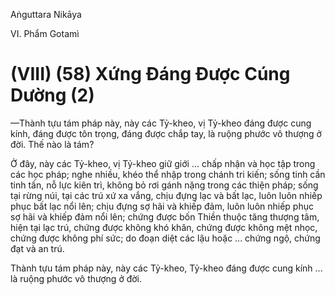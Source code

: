 Aṅguttara Nikāya

VI. Phẩm Gotamì

# (VIII) (58) Xứng Ðáng Ðược Cúng Dường (2)

—Thành tựu tám pháp này, này các Tỷ-kheo, vị Tỷ-kheo đáng được cung kính, đáng được tôn trọng, đáng được chắp tay, là ruộng phước vô thượng ở đời. Thế nào là tám?

Ở đây, này các Tỷ-kheo, vị Tỷ-kheo giữ giới ... chấp nhận và học tập trong các học pháp; nghe nhiều, khéo thể nhập trong chánh tri kiến; sống tinh cần tinh tấn, nỗ lực kiên trì, không bỏ rơi gánh nặng trong các thiện pháp; sống tại rừng núi, tại các trú xứ xa vắng, chịu đựng lạc và bất lạc, luôn luôn nhiếp phục bất lạc nổi lên; chịu đựng sợ hãi và khiếp đảm, luôn luôn nhiếp phục sợ hãi và khiếp đảm nổi lên; chứng được bốn Thiền thuộc tăng thượng tâm, hiện tại lạc trú, chứng được không khó khăn, chứng được không mệt nhọc, chứng được không phí sức; do đoạn diệt các lậu hoặc ... chứng ngộ, chứng đạt và an trú.

Thành tựu tám pháp này, này các Tỷ-kheo, Tỷ-kheo đáng được cung kính ... là ruộng phước vô thượng ở đời.

